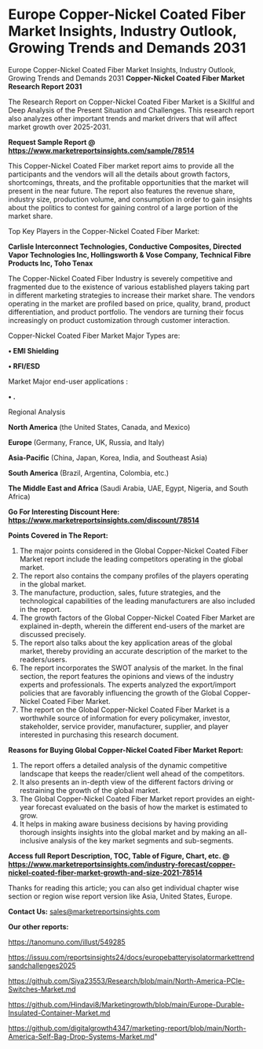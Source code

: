 # Europe Copper-Nickel Coated Fiber Market Insights, Industry Outlook, Growing Trends and Demands 2031
Europe Copper-Nickel Coated Fiber Market Insights, Industry Outlook, Growing Trends and Demands 2031
<strong>Copper-Nickel Coated Fiber Market Research Report 2031</strong>

The Research Report on Copper-Nickel Coated Fiber Market is a Skillful and Deep Analysis of the Present Situation and Challenges. This research report also analyzes other important trends and market drivers that will affect market growth over 2025-2031.

<strong>Request Sample Report @ <a href=https://www.marketreportsinsights.com/sample/78514>https://www.marketreportsinsights.com/sample/78514</a></strong>

This Copper-Nickel Coated Fiber market report aims to provide all the participants and the vendors will all the details about growth factors, shortcomings, threats, and the profitable opportunities that the market will present in the near future. The report also features the revenue share, industry size, production volume, and consumption in order to gain insights about the politics to contest for gaining control of a large portion of the market share.

Top Key Players in the Copper-Nickel Coated Fiber Market:

<strong>Carlisle Interconnect Technologies, Conductive Composites, Directed Vapor Technologies Inc, Hollingsworth & Vose Company, Technical Fibre Products Inc, Toho Tenax</strong>

The Copper-Nickel Coated Fiber Industry is severely competitive and fragmented due to the existence of various established players taking part in different marketing strategies to increase their market share. The vendors operating in the market are profiled based on price, quality, brand, product differentiation, and product portfolio. The vendors are turning their focus increasingly on product customization through customer interaction.

Copper-Nickel Coated Fiber Market Major Types are:

<strong>• EMI Shielding

• RFI/ESD</strong>

Market Major end-user applications :

<strong>• .</strong>

Regional Analysis

</u><strong><b>North America</b></strong> (the United States, Canada, and Mexico)

<strong><b>Europe </b></strong>(Germany, France, UK, Russia, and Italy)

<strong><b>Asia-Pacific</b></strong> (China, Japan, Korea, India, and Southeast Asia)

<strong><b>South America</b></strong> (Brazil, Argentina, Colombia, etc.)

<strong><b>The Middle East and Africa</b></strong> (Saudi Arabia, UAE, Egypt, Nigeria, and South Africa)

<strong>Go For Interesting Discount Here: <a href=https://www.marketreportsinsights.com/discount/78514>https://www.marketreportsinsights.com/discount/78514</a></strong>

<strong>Points Covered in The Report:</strong>
<ol>
  <li>The major points considered in the Global Copper-Nickel Coated Fiber Market report include the leading competitors operating in the global market.</li>
  <li>The report also contains the company profiles of the players operating in the global market.</li>
  <li>The manufacture, production, sales, future strategies, and the technological capabilities of the leading manufacturers are also included in the report.</li>
  <li>The growth factors of the Global Copper-Nickel Coated Fiber Market are explained in-depth, wherein the different end-users of the market are discussed precisely.</li>
  <li>The report also talks about the key application areas of the global market, thereby providing an accurate description of the market to the readers/users.</li>
  <li>The report incorporates the SWOT analysis of the market. In the final section, the report features the opinions and views of the industry experts and professionals. The experts analyzed the export/import policies that are favorably influencing the growth of the Global Copper-Nickel Coated Fiber Market.</li>
  <li>The report on the Global Copper-Nickel Coated Fiber Market is a worthwhile source of information for every policymaker, investor, stakeholder, service provider, manufacturer, supplier, and player interested in purchasing this research document.</li>
</ol>
<strong>Reasons for Buying Global Copper-Nickel Coated Fiber Market Report:</strong>

<ol>
  <li>The report offers a detailed analysis of the dynamic competitive landscape that keeps the reader/client well ahead of the competitors.</li>
  <li>It also presents an in-depth view of the different factors driving or restraining the growth of the global market.</li>
  <li>The Global Copper-Nickel Coated Fiber Market report provides an eight-year forecast evaluated on the basis of how the market is estimated to grow.</li>
  <li>It helps in making aware business decisions by having providing thorough insights insights into the global market and by making an all-inclusive analysis of the key market segments and sub-segments.</li>
</ol>
<strong>Access full Report Description, TOC, Table of Figure, Chart, etc. @ <a href=https://www.marketreportsinsights.com/industry-forecast/copper-nickel-coated-fiber-market-growth-and-size-2021-78514>https://www.marketreportsinsights.com/industry-forecast/copper-nickel-coated-fiber-market-growth-and-size-2021-78514</a></strong>


Thanks for reading this article; you can also get individual chapter wise section or region wise report version like Asia, United States, Europe.

<strong>Contact Us:</strong>
sales@marketreportsinsights.com

<strong>Our other reports:</strong>

<a href=https://tanomuno.com/illust/549285>https://tanomuno.com/illust/549285</a>

<a href=https://issuu.com/reportsinsights24/docs/europebatteryisolatormarkettrendsandchallenges2025>https://issuu.com/reportsinsights24/docs/europebatteryisolatormarkettrendsandchallenges2025</a>

<a href=https://github.com/Siya23553/Research/blob/main/North-America-PCIe-Switches-Market.md>https://github.com/Siya23553/Research/blob/main/North-America-PCIe-Switches-Market.md</a>

<a href=https://github.com/Hindavi8/Marketingrowth/blob/main/Europe-Durable-Insulated-Container-Market.md>https://github.com/Hindavi8/Marketingrowth/blob/main/Europe-Durable-Insulated-Container-Market.md</a>

<a href=https://github.com/digitalgrowth4347/marketing-report/blob/main/North-America-Self-Bag-Drop-Systems-Market.md>https://github.com/digitalgrowth4347/marketing-report/blob/main/North-America-Self-Bag-Drop-Systems-Market.md</a>"
